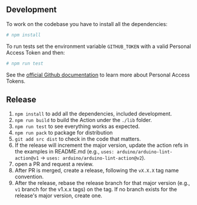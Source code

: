 ## Development

To work on the codebase you have to install all the dependencies:

```sh
# npm install
```

To run tests set the environment variable `GITHUB_TOKEN` with a valid Personal Access Token and then:

```sh
# npm run test
```

See the [official Github documentation][pat-docs] to learn more about Personal Access Tokens.

## Release

1. `npm install` to add all the dependencies, included development.
1. `npm run build` to build the Action under the `./lib` folder.
1. `npm run test` to see everything works as expected.
1. `npm run pack` to package for distribution
1. `git add src dist` to check in the code that matters.
1. If the release will increment the major version, update the action refs in the examples in README.md
   (e.g., `uses: arduino/arduino-lint-action@v1` -> `uses: arduino/arduino-lint-action@v2`).
1. open a PR and request a review.
1. After PR is merged, create a release, following the `vX.X.X` tag name convention.
1. After the release, rebase the release branch for that major version (e.g., `v1` branch for the v1.x.x tags) on the
   tag. If no branch exists for the release's major version, create one.

[pat-docs]: https://docs.github.com/en/free-pro-team@latest/github/authenticating-to-github/creating-a-personal-access-token
